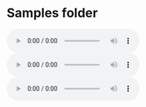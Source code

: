 # Samples folder

<audio controls src="birds_chirping.mp3" title="Title"></audio>
<audio controls src="cows_mooing.mp3" title=""></audio>
<audio controls src="saddness_by_enigma.mp3" title="Title"></audio>
